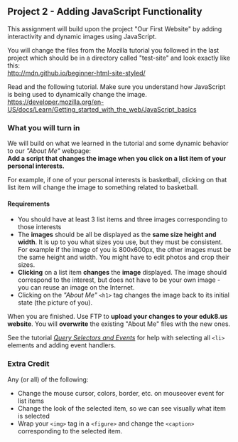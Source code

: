 ## Project 2 - Adding JavaScript Functionality

This assignment will build upon the project "Our First Website" by adding interactivity and dynamic images using JavaScript.

You will change the files from the Mozilla tutorial you followed in the last project which should be in a directory called "test-site" and look exactly like this:  
http://mdn.github.io/beginner-html-site-styled/

Read and the following tutorial. Make sure you understand how JavaScript is being used to dynamically change the image.  
https://developer.mozilla.org/en-US/docs/Learn/Getting_started_with_the_web/JavaScript_basics

### What you will turn in
We will build on what we learned in the tutorial and some dynamic behavior to our *"About Me"* webpage:  
**Add a script that changes the image when you click on a list item of your personal interests.**

For example, if one of your personal interests is basketball, clicking on that list item will change the image to something related to basketball.

#### Requirements
* You should have at least 3 list items and three images corresponding to those interests
* The **images** should be all be displayed as the **same size height and width**. It is up to you what sizes you use, but they must be consistent. For example if the image of you is 800x600px, the other images must be the same height and width. You might have to edit photos and crop their sizes.
* **Clicking** on a list item **changes** the **image** displayed. The image should correspond to the interest, but does not have to be your own image - you can reuse an image on the Internet.
* Clicking on the *"About Me"* `<h1>` tag changes the image back to its initial state (the picture of you).

When you are finished. Use FTP to **upload your changes to your eduk8.us website**. You will **overwrite** the existing "About Me" files with the new ones.

See the tutorial *[Query Selectors and Events](http://eduk8.us/resources/javascript/?md=tutorials:query-selectors-events)* for help with selecting all `<li>` elements and adding event handlers.

### Extra Credit
Any (or all) of the following:
* Change the mouse cursor, colors, border, etc. on mouseover event for list items
* Change the look of the selected item, so we can see visually what item is selected
* Wrap your `<img>` tag in a `<figure>` and change the `<caption>` corresponding to the selected item.
